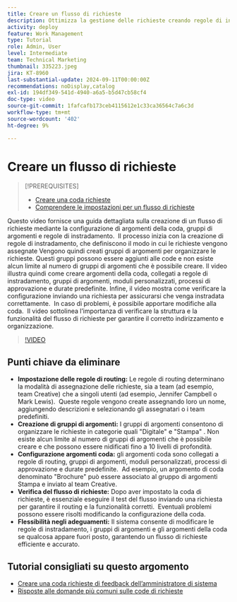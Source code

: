 ```yaml
---
title: Creare un flusso di richieste
description: Ottimizza la gestione delle richieste creando regole di instradamento per assegnazioni efficienti, organizzando le richieste con gruppi di argomenti nidificati, collegando gli argomenti della coda ai flussi di lavoro, testando la funzionalità del flusso di richieste e apportando modifiche flessibili per garantire precisione ed efficienza.
activity: deploy
feature: Work Management
type: Tutorial
role: Admin, User
level: Intermediate
team: Technical Marketing
thumbnail: 335223.jpeg
jira: KT-8960
last-substantial-update: 2024-09-11T00:00:00Z
recommendations: noDisplay,catalog
exl-id: 194df349-541d-4940-a6a5-b5d47cb58cf4
doc-type: video
source-git-commit: 1fafcafb173ceb4115612e1c33ca36564c7a6c3d
workflow-type: tm+mt
source-wordcount: '402'
ht-degree: 9%

---
```


# Creare un flusso di richieste

>[!PREREQUISITES]
>
>* [Creare una coda richieste](/help/manage-work/request-queues/create-a-request-queue.md)
>* [Comprendere le impostazioni per un flusso di richieste](/help/manage-work/request-queues/understand-settings-for-a-flow-request.md)

Questo video fornisce una guida dettagliata sulla creazione di un flusso di richieste mediante la configurazione di argomenti della coda, gruppi di argomenti e regole di instradamento. &#x200B; Il processo inizia con la creazione di regole di instradamento, che definiscono il modo in cui le richieste vengono assegnate&#x200B; Vengono quindi creati gruppi di argomenti per organizzare le richieste.&#x200B; Questi gruppi possono essere aggiunti alle code e non esiste alcun limite al numero di gruppi di argomenti che è possibile creare.
Il video illustra quindi come creare argomenti della coda, collegati a regole di instradamento, gruppi di argomenti, moduli personalizzati, processi di approvazione e durate predefinite.
Infine, il video mostra come verificare la configurazione inviando una richiesta per assicurarsi che venga instradata correttamente. &#x200B; In caso di problemi, è possibile apportare modifiche alla coda. &#x200B; Il video sottolinea l’importanza di verificare la struttura e la funzionalità del flusso di richieste per garantire il corretto indirizzamento e organizzazione.

>[!VIDEO](https://video.tv.adobe.com/v/335223/?quality=12&learn=on)

## Punti chiave da eliminare

* **Impostazione delle regole di routing:** Le regole di routing determinano la modalità di assegnazione delle richieste, sia a team (ad esempio, team Creative) che a singoli utenti (ad esempio, Jennifer Campbell o Mark Lewis). &#x200B; Queste regole vengono create assegnando loro un nome, aggiungendo descrizioni e selezionando gli assegnatari o i team predefiniti.
* **Creazione di gruppi di argomenti:** I gruppi di argomenti consentono di organizzare le richieste in categorie quali &quot;Digitale&quot; e &quot;Stampa&quot; &#x200B;. Non esiste alcun limite al numero di gruppi di argomenti che è possibile creare e che possono essere nidificati fino a 10 livelli di profondità.
* **Configurazione argomenti coda:** gli argomenti coda sono collegati a regole di routing, gruppi di argomenti, moduli personalizzati, processi di approvazione e durate predefinite. &#x200B; Ad esempio, un argomento di coda denominato &quot;Brochure&quot; può essere associato al gruppo di argomenti Stampa e inviato al team Creative.
* **Verifica del flusso di richieste:** Dopo aver impostato la coda di richieste, è essenziale eseguire il test del flusso inviando una richiesta per garantire il routing e la funzionalità corretti. &#x200B; Eventuali problemi possono essere risolti modificando la configurazione della coda. &#x200B;
* **Flessibilità negli adeguamenti:** Il sistema consente di modificare le regole di instradamento, i gruppi di argomenti e gli argomenti della coda se qualcosa appare fuori posto, garantendo un flusso di richieste efficiente e accurato.


## Tutorial consigliati su questo argomento

* [Creare una coda richieste di feedback dell’amministratore di sistema](/help/manage-work/request-queues/create-a-system-admin-feedback-request-queue.md)
* [Risposte alle domande più comuni sulle code di richieste](/help/manage-work/request-queues/request-queue-faq.md)


